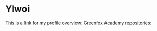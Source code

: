 # Ylwoi
[This is a link for my profile overview:](https://github.com/Ylwoi)
[Greenfox Academy repositories:](https://github.com/greenfox-academy)
